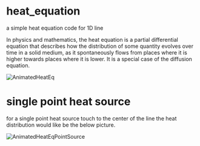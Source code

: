 # heat_equation
a simple heat equation code for 1D line

In physics and mathematics, the heat equation is a partial differential equation that describes how the distribution of some quantity evolves over time in a solid medium, as it spontaneously flows from places where it is higher towards places where it is lower. It is a special case of the diffusion equation.

![AnimatedHeatEq](https://user-images.githubusercontent.com/13776994/60188103-ff010b00-9843-11e9-8182-9bbe63922149.gif)

# single point heat source 
for a single point heat source touch to the center of the line the heat distribution would like be the below picture.

![AnimatedHeatEqPointSource](https://user-images.githubusercontent.com/13776994/60243569-c443b500-98cd-11e9-9d28-3539b538f82f.gif)
